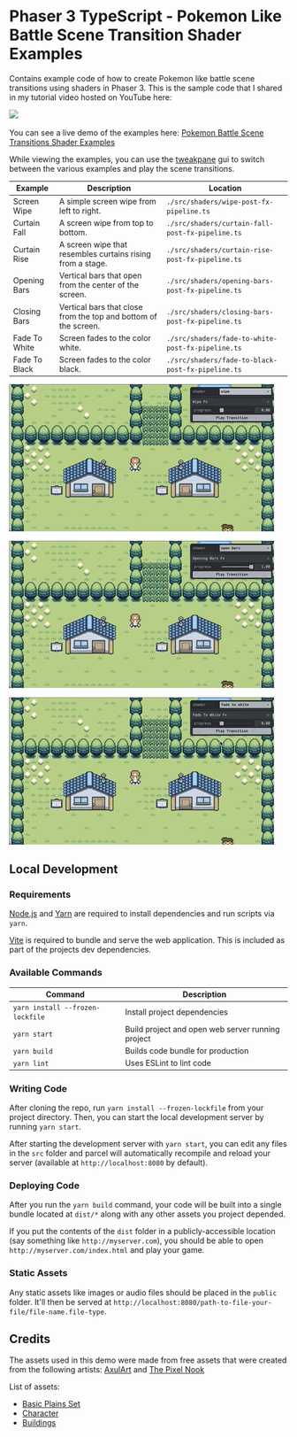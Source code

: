 # Phaser 3 TypeScript - Pokemon Like Battle Scene Transition Shader Examples

Contains example code of how to create Pokemon like battle scene transitions using shaders in Phaser 3. This is the sample code that I shared in my tutorial video hosted on YouTube here:

[<img src="https://i.ytimg.com/vi/t0bFMxaTg7s/hqdefault.jpg">](https://youtu.be/t0bFMxaTg7s "Phaser 3 Shader Tutorial: Recreating Pokemon Battle Scene Transitions!")

You can see a live demo of the examples here: [Pokemon Battle Scene Transitions Shader Examples](https://devshareacademy.github.io/phaser-3-typescript-games-and-examples/examples/shader-battle-scene-transitions/index.html)

While viewing the examples, you can use the [tweakpane](https://tweakpane.github.io/docs/) gui to switch between the various examples and play the scene transitions.

| Example | Description | Location |
|---------|-------------|----------|
| Screen Wipe | A simple screen wipe from left to right. | `./src/shaders/wipe-post-fx-pipeline.ts` |
| Curtain Fall | A screen wipe from top to bottom. | `./src/shaders/curtain-fall-post-fx-pipeline.ts` |
| Curtain Rise | A screen wipe that resembles curtains rising from a stage. | `./src/shaders/curtain-rise-post-fx-pipeline.ts` |
| Opening Bars | Vertical bars that open from the center of the screen. | `./src/shaders/opening-bars-post-fx-pipeline.ts` |
| Closing Bars | Vertical bars that close from the top and bottom of the screen. | `./src/shaders/closing-bars-post-fx-pipeline.ts` |
| Fade To White | Screen fades to the color white. | `./src/shaders/fade-to-white-post-fx-pipeline.ts` |
| Fade To Black | Screen fades to the color black. | `./src/shaders/fade-to-black-post-fx-pipeline.ts` |

![Shader Examples 1](./docs/example.gif?raw=true)

![Shader Examples 2](./docs/example2.gif?raw=true)

![Shader Examples 3](./docs/example3.gif?raw=true)

## Local Development

### Requirements

[Node.js](https://nodejs.org) and [Yarn](https://yarnpkg.com/) are required to install dependencies and run scripts via `yarn`.

[Vite](https://vitejs.dev/) is required to bundle and serve the web application. This is included as part of the projects dev dependencies.

### Available Commands

| Command | Description |
|---------|-------------|
| `yarn install --frozen-lockfile` | Install project dependencies |
| `yarn start` | Build project and open web server running project |
| `yarn build` | Builds code bundle for production |
| `yarn lint` | Uses ESLint to lint code |

### Writing Code

After cloning the repo, run `yarn install --frozen-lockfile` from your project directory. Then, you can start the local development
server by running `yarn start`.

After starting the development server with `yarn start`, you can edit any files in the `src` folder
and parcel will automatically recompile and reload your server (available at `http://localhost:8080`
by default).

### Deploying Code

After you run the `yarn build` command, your code will be built into a single bundle located at
`dist/*` along with any other assets you project depended.

If you put the contents of the `dist` folder in a publicly-accessible location (say something like `http://myserver.com`),
you should be able to open `http://myserver.com/index.html` and play your game.

### Static Assets

Any static assets like images or audio files should be placed in the `public` folder. It'll then be served at `http://localhost:8080/path-to-file-your-file/file-name.file-type`.

## Credits

The assets used in this demo were made from free assets that were created from the following artists: [AxulArt](https://axulart.itch.io/) and [The Pixel Nook](https://the-pixel-nook.itch.io)

List of assets:

* [Basic Plains Set](https://axulart.itch.io/axularts-basicplains-tileset-ver2)
* [Character](https://axulart.itch.io/small-8-direction-characters)
* [Buildings](https://the-pixel-nook.itch.io/rpg-building-pack)
